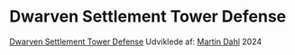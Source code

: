 # Dwarven Settlement Tower Defense

[Dwarven Settlement Tower Defense](https://marvik94.github.io/DwarvenSettlementTowerDefense/)
Udviklede af: [Martin Dahl](https://github.com/marvik94) 2024
